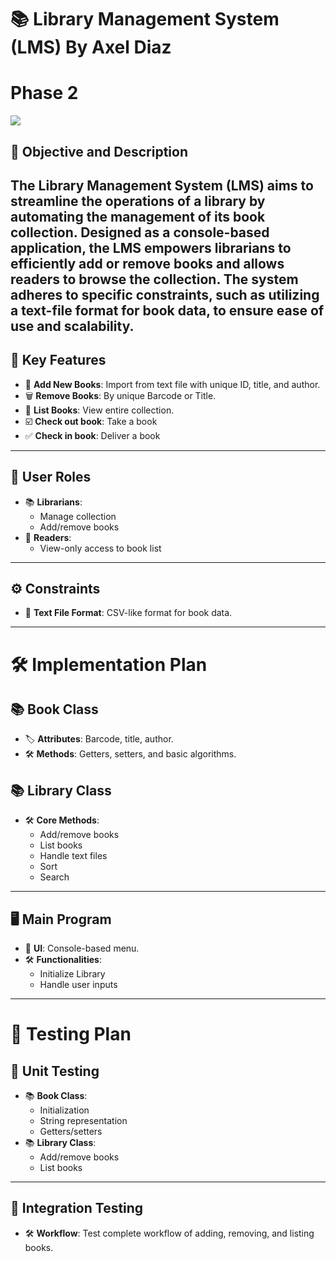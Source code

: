 # 📚 Library Management System (LMS) By Axel Diaz
# Phase 2
![](https://github.com/AxelDiazA2G/Diaz_Axel_LMS/blob/main/Video_Recording/Recording%202023-11-01%20032155.gif)

## 🎯 Objective and Description
The Library Management System (LMS) aims to streamline the operations of a library by automating the management of its book collection. Designed as a console-based application, the LMS empowers librarians to efficiently add or remove books and allows readers to browse the collection. The system adheres to specific constraints, such as utilizing a text-file format for book data, to ensure ease of use and scalability.
---
## 🌟 Key Features

- 📖 **Add New Books**: Import from text file with unique ID, title, and author.
- 🗑️ **Remove Books**: By unique Barcode or Title.
- 📑 **List Books**: View entire collection.
- ☑️ **Check out book**: Take a book
- ✅ **Check in book**: Deliver a book
---

## 👥 User Roles

- 📚 **Librarians**: 
  - Manage collection
  - Add/remove books
- 📖 **Readers**: 
  - View-only access to book list

---

## ⚙️ Constraints

- 📄 **Text File Format**: CSV-like format for book data.

---

# 🛠️ Implementation Plan

## 📚 Book Class

- 🏷️ **Attributes**: Barcode, title, author.
- 🛠️ **Methods**: Getters, setters, and basic algorithms.

## 📚 Library Class

- 🛠️ **Core Methods**: 
  - Add/remove books
  - List books
  - Handle text files
  - Sort
  - Search
---

## 🖥️ Main Program

- 🎨 **UI**: Console-based menu.
- 🛠️ **Functionalities**: 
  - Initialize Library
  - Handle user inputs

---

# 🧪 Testing Plan

## 📝 Unit Testing

- 📚 **Book Class**: 
  - Initialization
  - String representation
  - Getters/setters
- 📚 **Library Class**: 
  - Add/remove books
  - List books

---

## 🔄 Integration Testing

- 🛠️ **Workflow**: Test complete workflow of adding, removing, and listing books.

